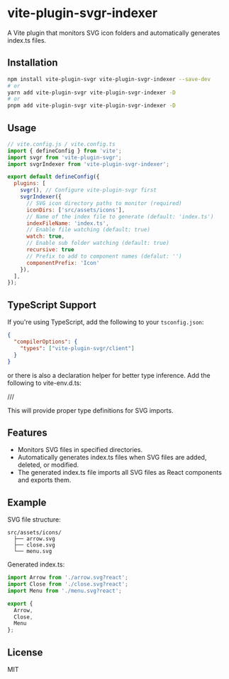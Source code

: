 # vite-plugin-svgr-indexer

A Vite plugin that monitors SVG icon folders and automatically generates index.ts files.

## Installation

```bash
npm install vite-plugin-svgr vite-plugin-svgr-indexer --save-dev
# or
yarn add vite-plugin-svgr vite-plugin-svgr-indexer -D
# or
pnpm add vite-plugin-svgr vite-plugin-svgr-indexer -D
```

## Usage

```js
// vite.config.js / vite.config.ts
import { defineConfig } from 'vite';
import svgr from 'vite-plugin-svgr';
import svgrIndexer from 'vite-plugin-svgr-indexer';

export default defineConfig({
  plugins: [
    svgr(), // Configure vite-plugin-svgr first
    svgrIndexer({
      // SVG icon directory paths to monitor (required)
      iconDirs: ['src/assets/icons'],
      // Name of the index file to generate (default: 'index.ts')
      indexFileName: 'index.ts',
      // Enable file watching (default: true)
      watch: true,
      // Enable sub folder watching (default: true)
      recursive: true
      // Prefix to add to component names (defalut: '')
      componentPrefix: 'Icon'
    }),
  ],
});
```

## TypeScript Support

If you're using TypeScript, add the following to your `tsconfig.json`:

```json
{
  "compilerOptions": {
    "types": ["vite-plugin-svgr/client"]
  }
}
```

or there is also a declaration helper for better type inference. Add the following to vite-env.d.ts:

/// <reference types="vite-plugin-svgr/client" />

This will provide proper type definitions for SVG imports.

## Features

- Monitors SVG files in specified directories.
- Automatically generates index.ts files when SVG files are added, deleted, or modified.
- The generated index.ts file imports all SVG files as React components and exports them.

## Example

SVG file structure:
```
src/assets/icons/
  ├── arrow.svg
  ├── close.svg
  └── menu.svg
```

Generated index.ts:
```typescript
import Arrow from './arrow.svg?react';
import Close from './close.svg?react';
import Menu from './menu.svg?react';

export {
  Arrow,
  Close,
  Menu
};
```

## License

MIT 